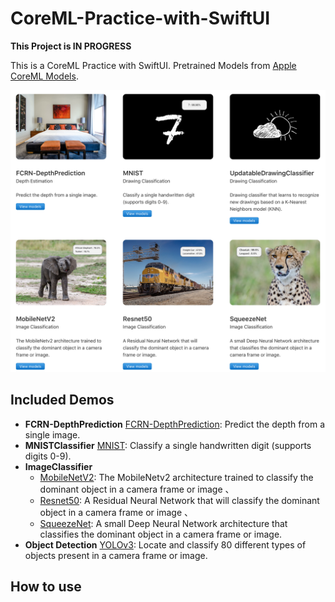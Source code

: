 # CoreML-Practice-with-SwiftUI

**This Project is IN PROGRESS**

This is a CoreML Practice with SwiftUI. Pretrained Models from [Apple CoreML Models](https://developer.apple.com/machine-learning/models/). 

![](./apple-machine-learning-models.png)

## Included Demos

* **FCRN-DepthPrediction** [FCRN-DepthPrediction](https://github.com/iro-cp/FCRN-DepthPrediction): Predict the depth from a single image.
* **MNISTClassifier** [MNIST](http://yann.lecun.com/exdb/mnist/): Classify a single handwritten digit (supports digits 0-9).
* **ImageClassifier** 
  * [MobileNetV2](https://github.com/tensorflow/models/tree/master/research/slim/nets/mobilenet): The MobileNetv2 architecture trained to classify the dominant object in a camera frame or image 、
  * [Resnet50](https://github.com/fchollet/deep-learning-models/blob/master/resnet50.py): A Residual Neural Network that will classify the dominant object in a camera frame or image 、
  * [SqueezeNet](https://github.com/DeepScale/SqueezeNet): A small Deep Neural Network architecture that classifies the dominant object in a camera frame or image.
* **Object Detection** [YOLOv3](https://github.com/pjreddie/darknet): Locate and classify 80 different types of objects present in a camera frame or image.

## How to use 

